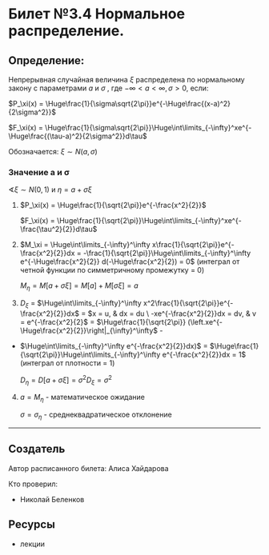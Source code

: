 # Билет №3.4 Нормальное распределение.

## Определение:

Непрерывная случайная величина $\xi$
распределена по нормальному закону с параметрами $a$
и  $\sigma$
, где $-\infty < a < \infty, \sigma > 0$, если:

$P_\xi(x) = \Huge\frac{1}{\sigma\sqrt{2\pi}}e^{-\Huge\frac{(x-a)^2}{2\sigma^2}}$

$F_\xi(x) = \Huge\frac{1}{\sigma\sqrt{2\pi}}\Huge\int\limits_{-\infty}^xe^{-\Huge\frac{(\tau-a)^2}{2\sigma^2}}d\tau$

Обозначается: $\xi \sim N(a, \sigma)$

### Значение a и σ

$\sphericalangle \xi \sim N(0, 1)$ и $\eta = a + \sigma\xi$

1. $P_\xi(x) = \Huge\frac{1}{\sqrt{2\pi}}e^{-\frac{x^2}{2}}$
    
    $F_\xi(x) = \Huge\frac{1}{\sqrt{2\pi}}\Huge\int\limits_{-\infty}^xe^{-\frac{\tau^2}{2}}d\tau$
    
2. $M_\xi = \Huge\int\limits_{-\infty}^\infty x\frac{1}{\sqrt{2\pi}}e^{-\frac{x^2}{2}}dx = -\frac{1}{\sqrt{2\pi}}\Huge\int\limits_{-\infty}^\infty e^{-\Huge\frac{x^2}{2}} d(-\Huge\frac{x^2}{2}) = 0$ (интеграл от четной функции по симметричному промежутку = 0)
    
    $M_\eta = M[a + \sigma\xi] = M[a] + M[\sigma\xi] = a$
    
3. $D_\xi$ = $\Huge\int\limits_{-\infty}^\infty x^2\frac{1}{\sqrt{2\pi}}e^{-\frac{x^2}{2}}dx$ = $x = u, & dx = du \\ -xe^{-\frac{x^2}{2}}dx = dv, & v = e^{-\frac{x^2}{2}$
= $\Huge\frac{1}{\sqrt{2\pi}} (\left.xe^{-\Huge\frac{x^2}{2}}\right|_{\infty}^\infty$ -  
- $\Huge\int\limits_{-\infty}^\infty e^{-\frac{x^2}{2}}dx)$
= $\Huge\frac{1}{\sqrt{2\pi}}\Huge\int\limits_{-\infty}^\infty e^{-\frac{x^2}{2}}dx = 1$ (интеграл от плотности = 1)
    
    $D_\eta = D[a + \sigma\xi] = \sigma^2 D_\xi = \sigma ^ 2$
    
4. $a = M_\eta$ - математическое ожидание

    $\sigma = \sigma_\eta$ - среднеквадратическое отклонение
    
---
## Создатель

Автор расписанного билета: Алиса Хайдарова

Кто проверил:
- Николай Беленков

## Ресурсы
- лекции












